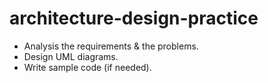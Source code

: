 # architecture-design-practice
- Analysis the requirements & the problems.
- Design UML diagrams.
- Write sample code (if needed).
